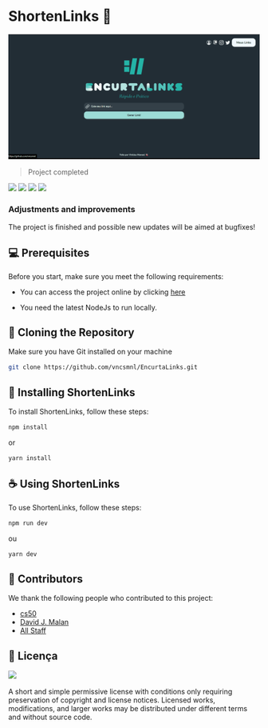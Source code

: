 # ShortenLinks 🔗

![Project Image](/public/Animation.gif "Title")

> Project completed

<img src="https://img.shields.io/badge/JavaScript-F7DF1E?style=for-the-badge&logo=javascript&logoColor=black"> 
<img src="https://img.shields.io/badge/Node.js-43853D?style=for-the-badge&logo=node.js&logoColor=white"> 
<img src="https://img.shields.io/badge/React-20232A?style=for-the-badge&logo=react&logoColor=61DAFB"> 
<img src="https://img.shields.io/badge/CSS3-1572B6?style=for-the-badge&logo=css3&logoColor=white">

### Adjustments and improvements
The project is finished and possible new updates will be aimed at bugfixes!

## 💻 Prerequisites
Before you start, make sure you meet the following requirements:

- You can access the project online by clicking [here](https://encurta-links-ten.vercel.app/)

- You need the latest NodeJs to run locally.

## 💾 Cloning the Repository
Make sure you have Git installed on your machine

```bash
git clone https://github.com/vncsmnl/EncurtaLinks.git
```

## 🚀 Installing ShortenLinks
To install ShortenLinks, follow these steps:

```bash
npm install
```

or

```bash
yarn install
```

## ☕ Using ShortenLinks
To use ShortenLinks, follow these steps:

```bash
npm run dev
```

ou

```bash
yarn dev
```

## 🤝 Contributors
We thank the following people who contributed to this project:

- [cs50](https://cs50.harvard.edu/x/2023/)
- [David J. Malan](https://cs.harvard.edu/malan/)
- [All Staff](https://cs50.harvard.edu/x/2023/staff/#staff)

## 📝 Licença

<a href="https://choosealicense.com/licenses/mit"><img src="https://img.shields.io/github/license/vncsmnl/EncurtaLinks"></a>

A short and simple permissive license with conditions only requiring preservation of copyright and license notices. Licensed works, modifications, and larger works may be distributed under different terms and without source code.

